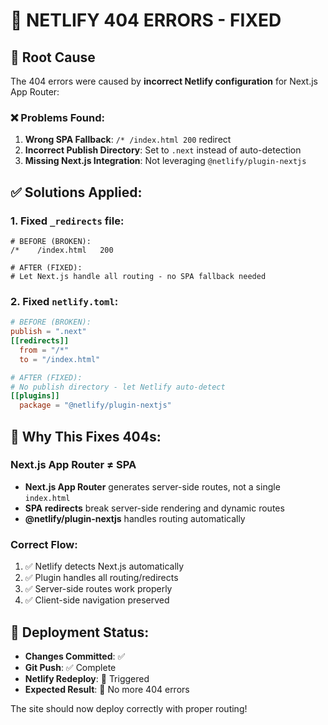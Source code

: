# 🔧 NETLIFY 404 ERRORS - FIXED

## 🚨 Root Cause
The 404 errors were caused by **incorrect Netlify configuration** for Next.js App Router:

### ❌ Problems Found:
1. **Wrong SPA Fallback**: `/* /index.html 200` redirect
2. **Incorrect Publish Directory**: Set to `.next` instead of auto-detection
3. **Missing Next.js Integration**: Not leveraging `@netlify/plugin-nextjs`

## ✅ Solutions Applied:

### 1. **Fixed `_redirects` file:**
```
# BEFORE (BROKEN):
/*    /index.html   200

# AFTER (FIXED):
# Let Next.js handle all routing - no SPA fallback needed
```

### 2. **Fixed `netlify.toml`:**
```toml
# BEFORE (BROKEN):
publish = ".next"
[[redirects]]
  from = "/*"
  to = "/index.html"

# AFTER (FIXED):
# No publish directory - let Netlify auto-detect
[[plugins]]
  package = "@netlify/plugin-nextjs"
```

## 🎯 Why This Fixes 404s:

### Next.js App Router ≠ SPA
- **Next.js App Router** generates server-side routes, not a single `index.html`
- **SPA redirects** break server-side rendering and dynamic routes
- **@netlify/plugin-nextjs** handles routing automatically

### Correct Flow:
1. ✅ Netlify detects Next.js automatically
2. ✅ Plugin handles all routing/redirects  
3. ✅ Server-side routes work properly
4. ✅ Client-side navigation preserved

## 🚀 Deployment Status:
- **Changes Committed**: ✅ 
- **Git Push**: ✅ Complete
- **Netlify Redeploy**: 🔄 Triggered
- **Expected Result**: 🎯 No more 404 errors

The site should now deploy correctly with proper routing!
